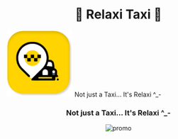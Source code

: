 <h1 align="center">
 🏁 Relaxi Taxi 🏁
</h1>
<p >
  <img src="repo_assets/1.png" alt="logo" height="150"/>
   Not just a Taxi... It's Relaxi ^_- 
</p>

<h3 align="center">
 Not just a Taxi... It's Relaxi ^_- 
</h3>
<div align="center">
  <img src="repo_assets/app_promo.png" alt="promo" />
 </div>
